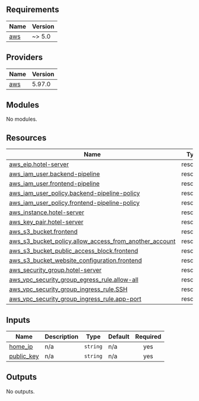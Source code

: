 <!-- BEGIN_TF_DOCS -->
## Requirements

| Name | Version |
|------|---------|
| <a name="requirement_aws"></a> [aws](#requirement\_aws) | ~> 5.0 |

## Providers

| Name | Version |
|------|---------|
| <a name="provider_aws"></a> [aws](#provider\_aws) | 5.97.0 |

## Modules

No modules.

## Resources

| Name | Type |
|------|------|
| [aws_eip.hotel-server](https://registry.terraform.io/providers/hashicorp/aws/latest/docs/resources/eip) | resource |
| [aws_iam_user.backend-pipeline](https://registry.terraform.io/providers/hashicorp/aws/latest/docs/resources/iam_user) | resource |
| [aws_iam_user.frontend-pipeline](https://registry.terraform.io/providers/hashicorp/aws/latest/docs/resources/iam_user) | resource |
| [aws_iam_user_policy.backend-pipeline-policy](https://registry.terraform.io/providers/hashicorp/aws/latest/docs/resources/iam_user_policy) | resource |
| [aws_iam_user_policy.frontend-pipeline-policy](https://registry.terraform.io/providers/hashicorp/aws/latest/docs/resources/iam_user_policy) | resource |
| [aws_instance.hotel-server](https://registry.terraform.io/providers/hashicorp/aws/latest/docs/resources/instance) | resource |
| [aws_key_pair.hotel-server](https://registry.terraform.io/providers/hashicorp/aws/latest/docs/resources/key_pair) | resource |
| [aws_s3_bucket.frontend](https://registry.terraform.io/providers/hashicorp/aws/latest/docs/resources/s3_bucket) | resource |
| [aws_s3_bucket_policy.allow_access_from_another_account](https://registry.terraform.io/providers/hashicorp/aws/latest/docs/resources/s3_bucket_policy) | resource |
| [aws_s3_bucket_public_access_block.frontend](https://registry.terraform.io/providers/hashicorp/aws/latest/docs/resources/s3_bucket_public_access_block) | resource |
| [aws_s3_bucket_website_configuration.frontend](https://registry.terraform.io/providers/hashicorp/aws/latest/docs/resources/s3_bucket_website_configuration) | resource |
| [aws_security_group.hotel-server](https://registry.terraform.io/providers/hashicorp/aws/latest/docs/resources/security_group) | resource |
| [aws_vpc_security_group_egress_rule.allow-all](https://registry.terraform.io/providers/hashicorp/aws/latest/docs/resources/vpc_security_group_egress_rule) | resource |
| [aws_vpc_security_group_ingress_rule.SSH](https://registry.terraform.io/providers/hashicorp/aws/latest/docs/resources/vpc_security_group_ingress_rule) | resource |
| [aws_vpc_security_group_ingress_rule.app-port](https://registry.terraform.io/providers/hashicorp/aws/latest/docs/resources/vpc_security_group_ingress_rule) | resource |

## Inputs

| Name | Description | Type | Default | Required |
|------|-------------|------|---------|:--------:|
| <a name="input_home_ip"></a> [home\_ip](#input\_home\_ip) | n/a | `string` | n/a | yes |
| <a name="input_public_key"></a> [public\_key](#input\_public\_key) | n/a | `string` | n/a | yes |

## Outputs

No outputs.
<!-- END_TF_DOCS -->